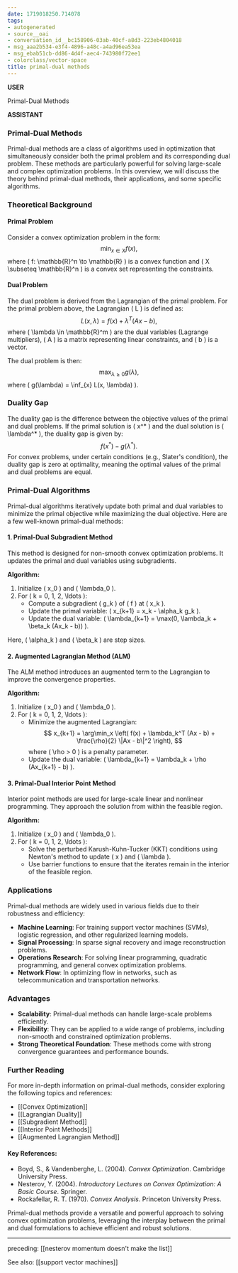 ```yaml
---
date: 1719018250.714078
tags:
- autogenerated
- source__oai
- conversation_id__bc158906-03ab-40cf-a8d3-223eb4804018
- msg_aaa2b534-e3f4-4896-a48c-a4ad96ea53ea
- msg_ebab51cb-dd86-4d4f-aec4-743980f72ee1
- colorclass/vector-space
title: primal-dual methods
---
```


**USER**

Primal-Dual Methods


**ASSISTANT**

### Primal-Dual Methods

Primal-dual methods are a class of algorithms used in optimization that simultaneously consider both the primal problem and its corresponding dual problem. These methods are particularly powerful for solving large-scale and complex optimization problems. In this overview, we will discuss the theory behind primal-dual methods, their applications, and some specific algorithms.

### Theoretical Background

#### Primal Problem
Consider a convex optimization problem in the form:
$$
\min_{x \in X} f(x),
$$
where \( f: \mathbb{R}^n \to \mathbb{R} \) is a convex function and \( X \subseteq \mathbb{R}^n \) is a convex set representing the constraints.

#### Dual Problem
The dual problem is derived from the Lagrangian of the primal problem. For the primal problem above, the Lagrangian \( L \) is defined as:
$$
L(x, \lambda) = f(x) + \lambda^T (Ax - b),
$$
where \( \lambda \in \mathbb{R}^m \) are the dual variables (Lagrange multipliers), \( A \) is a matrix representing linear constraints, and \( b \) is a vector.

The dual problem is then:
$$
\max_{\lambda \geq 0} g(\lambda),
$$
where \( g(\lambda) = \inf_{x} L(x, \lambda) \).

### Duality Gap
The duality gap is the difference between the objective values of the primal and dual problems. If the primal solution is \( x^* \) and the dual solution is \( \lambda^* \), the duality gap is given by:
$$
f(x^*) - g(\lambda^*).
$$
For convex problems, under certain conditions (e.g., Slater's condition), the duality gap is zero at optimality, meaning the optimal values of the primal and dual problems are equal.

### Primal-Dual Algorithms

Primal-dual algorithms iteratively update both primal and dual variables to minimize the primal objective while maximizing the dual objective. Here are a few well-known primal-dual methods:

#### 1. **Primal-Dual Subgradient Method**
This method is designed for non-smooth convex optimization problems. It updates the primal and dual variables using subgradients.

**Algorithm:**
1. Initialize \( x_0 \) and \( \lambda_0 \).
2. For \( k = 0, 1, 2, \ldots \):
   - Compute a subgradient \( g_k \) of \( f \) at \( x_k \).
   - Update the primal variable: \( x_{k+1} = x_k - \alpha_k g_k \).
   - Update the dual variable: \( \lambda_{k+1} = \max(0, \lambda_k + \beta_k (Ax_k - b)) \).

Here, \( \alpha_k \) and \( \beta_k \) are step sizes.

#### 2. **Augmented Lagrangian Method (ALM)**
The ALM method introduces an augmented term to the Lagrangian to improve the convergence properties.

**Algorithm:**
1. Initialize \( x_0 \) and \( \lambda_0 \).
2. For \( k = 0, 1, 2, \ldots \):
   - Minimize the augmented Lagrangian: 
     $$
     x_{k+1} = \arg\min_x \left( f(x) + \lambda_k^T (Ax - b) + \frac{\rho}{2} \|Ax - b\|^2 \right),
     $$
     where \( \rho > 0 \) is a penalty parameter.
   - Update the dual variable: \( \lambda_{k+1} = \lambda_k + \rho (Ax_{k+1} - b) \).

#### 3. **Primal-Dual Interior Point Method**
Interior point methods are used for large-scale linear and nonlinear programming. They approach the solution from within the feasible region.

**Algorithm:**
1. Initialize \( x_0 \) and \( \lambda_0 \).
2. For \( k = 0, 1, 2, \ldots \):
   - Solve the perturbed Karush-Kuhn-Tucker (KKT) conditions using Newton's method to update \( x \) and \( \lambda \).
   - Use barrier functions to ensure that the iterates remain in the interior of the feasible region.

### Applications

Primal-dual methods are widely used in various fields due to their robustness and efficiency:

- **Machine Learning**: For training support vector machines (SVMs), logistic regression, and other regularized learning models.
- **Signal Processing**: In sparse signal recovery and image reconstruction problems.
- **Operations Research**: For solving linear programming, quadratic programming, and general convex optimization problems.
- **Network Flow**: In optimizing flow in networks, such as telecommunication and transportation networks.

### Advantages

- **Scalability**: Primal-dual methods can handle large-scale problems efficiently.
- **Flexibility**: They can be applied to a wide range of problems, including non-smooth and constrained optimization problems.
- **Strong Theoretical Foundation**: These methods come with strong convergence guarantees and performance bounds.

### Further Reading

For more in-depth information on primal-dual methods, consider exploring the following topics and references:

- [[Convex Optimization]]
- [[Lagrangian Duality]]
- [[Subgradient Method]]
- [[Interior Point Methods]]
- [[Augmented Lagrangian Method]]

#### Key References:

- Boyd, S., & Vandenberghe, L. (2004). *Convex Optimization*. Cambridge University Press.
- Nesterov, Y. (2004). *Introductory Lectures on Convex Optimization: A Basic Course*. Springer.
- Rockafellar, R. T. (1970). *Convex Analysis*. Princeton University Press.

Primal-dual methods provide a versatile and powerful approach to solving convex optimization problems, leveraging the interplay between the primal and dual formulations to achieve efficient and robust solutions.


---

preceding: [[nesterov momentum doesn't make the list]]

See also: [[support vector machines]]